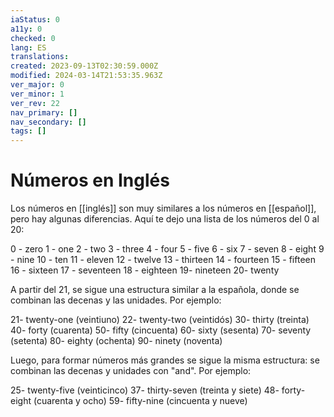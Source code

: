 ```yaml
---
iaStatus: 0
a11y: 0
checked: 0
lang: ES
translations: 
created: 2023-09-13T02:30:59.000Z
modified: 2024-03-14T21:53:35.963Z
ver_major: 0
ver_minor: 1
ver_rev: 22
nav_primary: []
nav_secondary: []
tags: []
---
```

# Números en Inglés

Los números en [[inglés]] son muy similares a los números en [[español]], pero hay algunas diferencias. Aquí te dejo una lista de los números del 0 al 20:

0 - zero
1 - one
2 - two
3 - three
4 - four
5 - five
6 - six
7 - seven
8 - eight
9 - nine
10 - ten
11 - eleven 
12 - twelve 
13 - thirteen 
14 - fourteen 
15 - fifteen 
16 - sixteen 
17 - seventeen 
18 - eighteen 
19- nineteen 
20- twenty 

A partir del 21, se sigue una estructura similar a la española, donde se combinan las decenas y las unidades. Por ejemplo: 

21- twenty-one (veintiuno)
22- twenty-two (veintidós)
30- thirty (treinta)
40- forty (cuarenta)
50- fifty (cincuenta)
60- sixty (sesenta)
70- seventy (setenta)
80- eighty (ochenta)
90- ninety (noventa)

Luego, para formar números más grandes se sigue la misma estructura: se combinan las decenas y unidades con "and". Por ejemplo:

25- twenty-five (veinticinco)
37- thirty-seven (treinta y siete)
48- forty-eight (cuarenta y ocho)
59- fifty-nine (cincuenta y nueve) 